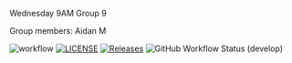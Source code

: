 Wednesday 9AM Group 9

Group members:
Aidan M

![workflow](https://github.com/Aidan-275/sem/actions/workflows/main.yml/badge.svg)
[![LICENSE](https://img.shields.io/github/license/Aidan-275/sem.svg?style=flat-square)](https://github.com/Aidan-275/sem/blob/master/LICENSE)
[![Releases](https://img.shields.io/github/release/Aidan-275/sem/all.svg?style=flat-square)](https://github.com/Aidan-275/sem/releases)
![GitHub Workflow Status (develop)](https://img.shields.io/github/actions/workflow/status/Aidan-275/sem/main.yml?branch=develop&style=flat-square)


